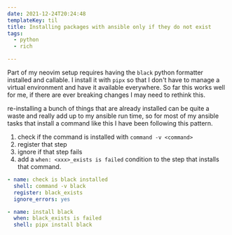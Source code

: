 ```yaml
---
date: 2021-12-24T20:24:48
templateKey: til
title: Installing packages with ansible only if they do not exist
tags:
  - python
  - rich

---
```


Part of my neovim setup requires having the `black` python formatter
installed and callable.  I install it with `pipx` so that I don't have
to manage a virtual environment and have it available everywhere.  So
far this works well for me, if there are ever breaking changes I may
need to rethink this.

re-installing a bunch of things that are already installed can be quite
a waste and really add up to my ansible run time, so for most of my
ansible tasks that install a command like this I have been following
this pattern.

1. check if the command is installed with `command -v <command>`
2. register that step
3. ignore if that step fails
4. add a `when: <xxx>_exists is failed` condition to the step that
   installs that command.

``` yaml
- name: check is black installed
  shell: command -v black
  register: black_exists
  ignore_errors: yes

- name: install black
  when: black_exists is failed
  shell: pipx install black
```
